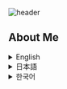 ![header](https://capsule-render.vercel.app/api?type=venom&height=300&color=gradient&text=Hello,%20I’m%20WONCHEOL&stroke=２１３２１００&fontColor=fffffff)

## About Me

<details>
  <summary>English</summary>
  <h2>Hello, I'm Woncheol</h2>
  <p>A passionate new developer eager to make an impact.</p>
  <img src="./woncheol.jpg" alt="Profile Picture" width="200">
  <p>You can find more about my projects on <a href="https://github.com/code-woncheol">GitHub</a>.</p>
  <h3>Tech Stack</h3>
  <h4>Front-end Skills</h4>
  <ul>
    <li>HTML5</li>
    <li>CSS3</li>
    <li>JavaScript</li>
    <li>React</li>
  </ul>
  <h4>Back-end Skills</h4>
  <ul>
    <li>MySQL</li>
  </ul>
  <h4>Using Tools</h4>
  <ul>
    <li>Git</li>
    <li>GitHub</li>
    <li>VS Code</li>
  </ul>
</details>

<details>
  <summary>日本語</summary>
  <h2>こんにちは、私はウォンチョルです</h2>
  <p>影響を与えたい情熱的な新しい開発者です。</p>
  <img src="./woncheol.jpg" alt="プロフィール写真" width="200">
  <p>私のプロジェクトについてもっと知りたい場合は、<a href="https://github.com/code-woncheol">GitHub</a>をご覧ください。</p>
  <h3>技術スタック</h3>
  <h4>フロントエンドスキル</h4>
  <ul>
    <li>HTML5</li>
    <li>CSS3</li>
    <li>JavaScript</li>
    <li>React</li>
  </ul>
  <h4>バックエンドスキル</h4>
  <ul>
    <li>MySQL</li>
  </ul>
  <h4>使用ツール</h4>
  <ul>
    <li>Git</li>
    <li>GitHub</li>
    <li>VS Code</li>
  </ul>
</details>

<details>
  <summary>한국어</summary>
  <h2>안녕하세요, 저는 원철입니다</h2>
  <p>열정적인 신입 개발자로서 변화를 만들어내고 싶습니다.</p>
  <img src="./woncheol.jpg" alt="프로필 사진" width="200">
  <p>제 프로젝트에 대해 더 알고 싶으시면 <a href="https://github.com/code-woncheol">GitHub</a>를 방문해 주세요.</p>
  <h3>기술 스택</h3>
  <h4>프론트엔드 기술</h4>
  <ul>
    <li>HTML5</li>
    <li>CSS3</li>
    <li>JavaScript</li>
    <li>React</li>
  </ul>
  <h4>백엔드 기술</h4>
  <ul>
    <li>MySQL</li>
  </ul>
  <h4>사용 도구</h4>
  <ul>
    <li>Git</li>
    <li>GitHub</li>
    <li>VS Code</li>
  </ul>
</details>
